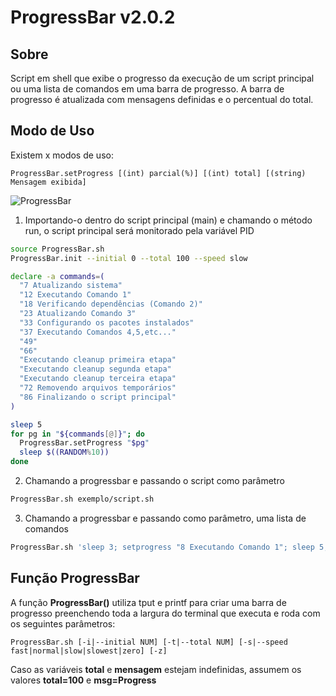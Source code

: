 # ProgressBar v2.0.2

## Sobre
Script em shell que exibe o progresso da execução de um script principal
ou uma lista de comandos em uma barra de progresso.
A barra de progresso é atualizada com mensagens definidas e o percentual do total.

## Modo de Uso
Existem x modos de uso:

`ProgressBar.setProgress [(int) parcial(%)] [(int) total] [(string) Mensagem exibida]`

![ProgressBar](img/progressbar.gif)

1. Importando-o dentro do script principal (main) e chamando o método run, o script principal será monitorado pela variável PID

```bash
source ProgressBar.sh
ProgressBar.init --initial 0 --total 100 --speed slow

declare -a commands=(
  "7 Atualizando sistema"
  "12 Executando Comando 1"
  "18 Verificando dependências (Comando 2)"
  "23 Atualizando Comando 3"
  "33 Configurando os pacotes instalados"
  "37 Executando Comandos 4,5,etc..."
  "49"
  "66"
  "Executando cleanup primeira etapa"
  "Executando cleanup segunda etapa"
  "Executando cleanup terceira etapa"
  "72 Removendo arquivos temporários"
  "86 Finalizando o script principal"
)

sleep 5
for pg in "${commands[@]}"; do
  ProgressBar.setProgress "$pg"
  sleep $((RANDOM%10))
done
```

2. Chamando a progressbar e passando o script como parâmetro

```bash
ProgressBar.sh exemplo/script.sh
```

3. Chamando a progressbar e passando como parâmetro, uma lista de comandos

```bash
ProgressBar.sh 'sleep 3; setprogress "8 Executando Comando 1"; sleep 5; setprogress 86 Finalizando...; sleep 5'
```

## Função ProgressBar

A função __ProgressBar()__ utiliza tput e printf para criar uma barra de progresso preenchendo toda a largura do terminal que executa e roda com os seguintes parâmetros:

`ProgressBar.sh [-i|--initial NUM] [-t|--total NUM] [-s|--speed fast|normal|slow|slowest|zero] [-z]`

Caso as variáveis **total** e **mensagem** estejam indefinidas, assumem os valores **total=100** e **msg=Progress**

